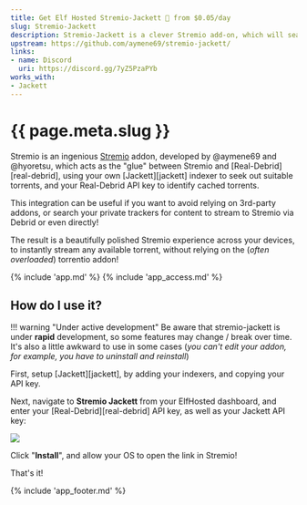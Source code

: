 ```yaml
---
title: Get Elf Hosted Stremio-Jackett 🧝 from $0.05/day
slug: Stremio-Jackett
description: Stremio-Jackett is a clever Stremio add-on, which will search your Jackett instance for content, and then pass the results to Real-Debrid, allowing for near-instant streaming directly from RealDebrid to Stremio
upstream: https://github.com/aymene69/stremio-jackett/
links:
- name: Discord
  uri: https://discord.gg/7yZ5PzaPYb
works_with:
- Jackett
---
```


# {{ page.meta.slug }}

Stremio is an ingenious [Stremio](https://strem.io) addon, developed by @aymene69 and @hyoretsu, which acts as the "glue" between Stremio and [Real-Debrid][real-debrid], using your own [Jackett][jackett] indexer to seek out suitable torrents, and your Real-Debrid API key to identify cached torrents.

This integration can be useful if you want to avoid relying on 3rd-party addons, or search your private trackers for content to stream to Stremio via Debrid or even directly!

The result is a beautifully polished Stremio experience across your devices, to instantly stream any available torrent, without relying on the (*often overloaded*) torrentio addon!

{% include 'app.md' %}
{% include 'app_access.md' %}

## How do I use it?

!!! warning "Under active development"
    Be aware that stremio-jackett is under **rapid** development, so some features may change / break over time. It's also a little awkward to use in some cases (*you can't edit your addon, for example, you have to uninstall and reinstall*)

First, setup [Jackett][jackett], by adding your indexers, and copying your API key.

Next, navigate to **Stremio Jackett** from your ElfHosted dashboard, and enter your [Real-Debrid][real-debrid] API key, as well as your Jackett API key:

![](/images/stremio-jackett-setup-1.png)

Click "**Install**", and allow your OS to open the link in Stremio!

That's it!

{% include 'app_footer.md' %}